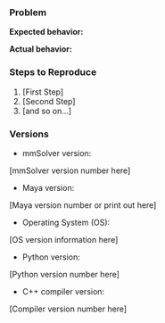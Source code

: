 <!--
Thank you for reporting an issue!

For general questions please join and use the [mailing list](https://groups.google.com/forum/#!forum/maya-matchmove-solver).

For information about tool usage or details, please see the [Documentation](https://david-cattermole.github.io/mayaMatchMoveSolver/index.html).
-->

### Problem
<!-- Describe the problem or suggestion here. Be specific about your problem. -->

**Expected behavior:**  
<!-- What do you expected to happen? -->

**Actual behavior:**  
<!-- What has actually happened? -->

### Steps to Reproduce

1. [First Step]
2. [Second Step]
3. [and so on...]

### Versions
<!-- What software and hardware versions are you running? -->

- mmSolver version: 
<!-- Check your installed version. 

If you have checked out a development master branch, please include the commit hash. 
-->

[mmSolver version number here]

- Maya version:
<!-- What Maya version are you using?
Use the menu "Help > About Maya", or run the following Python commands in the Maya Script Editor.

print 'Operating System:', maya.cmds.about(operatingSystemVersion=True)
print 'Cut ID:', maya.cmds.about(cutIdentifier=True)
print 'Maya Version:', maya.cmds.about(installedVersion=True)
print 'Maya API:', maya.cmds.about(apiVersion=True)
print 'Qt Version:', maya.cmds.about(qtVersion=True)
print 'Compositing Manager:', maya.cmds.about(compositingManager=True)
print 'Window Manager:', maya.cmds.about(windowManager=True)
print 'GPU:', ''.join(maya.cmds.ogs(deviceInformation=True))
-->
 
[Maya version number or print out here]

- Operating System (OS): 
<!-- Windows or Linux?

For Windows you can run "systeminfo.exe" on the Command Line to get
your installed Windows version and any service packs installed.

For Linux, run "uname -a" in a Terminal.
-->

[OS version information here]

- Python version: 
<!-- Run "python --version" in a Command Line or Terminal. -->

[Python version number here]
 
- C++ compiler version: 
<!-- Compilers should be the supported versions for your Maya version.
Please see the Autodesk Maya documentation for the expected Compiler for your version of Maya.
https://help.autodesk.com/cloudhelp/2018/ENU/Maya-SDK/files/Setting_up_your_build_environment.htm

For Windows, please add the version of Visual Studio and MSVC++.

For Linux, run "ldd --version" and "gcc --version" in a Terminal.
--> 

[Compiler version number here]